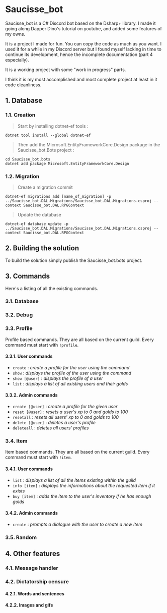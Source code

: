 # Saucisse_bot

Saucisse_bot is a C# Discord bot based on the Dsharp+ library. I made it going along Dapper Dino's tutorial on youtube, and added some features of my owns.

It is a project I made for fun. You can copy the code as much as you want. I used it for a while in my Discord server but I found myself lacking in time to continue its development, hence the incomplete documentation (part 4 especially). 

It is a working project with some "work in progress" parts.

I think it is my most accomplished and most complete project at least in it code cleanliness.

## 1. Database
### 1.1. Creation

> Start by installing dotnet-ef tools : <br>
```batch
dotnet tool install --global dotnet-ef
```

> Then add the Microsoft.EntityFrameworkCore.Design package in the Saucisse_bot.Bots project :
```batch
cd Saucisse_bot.bots
dotnet add package Microsoft.EntityFrameworkCore.Design
```

### 1.2. Migration
> Create a migration commit
```batch
dotnet-ef migrations add [name_of_migration] -p ../Saucisse_bot.DAL.Migrations/Saucisse_bot.DAL.Migrations.csproj --context Saucisse_bot.DAL.RPGContext
```

> Update the database
```batch
dotnet-ef database update -p ../Saucisse_bot.DAL.Migrations/Saucisse_bot.DAL.Migrations.csproj --context Saucisse_bot.DAL.RPGContext
```

## 2. Building the solution
To build the solution simply publish the Saucisse_bot.bots project.

## 3. Commands
Here's a listing of all the existing commands.
### 3.1. Database

### 3.2. Debug

### 3.3. Profile
Profile based commands.
They are all based on the current guild.
Every command must start with `!profile`.
#### 3.3.1. User commands
- `create` : *create a profile for the user using the command*
- `show` : *displays the profile of the user using the command*
- `show [@user]` : *displays the profile of a user*
- `list` : *displays a list of all existing users and their golds*
#### 3.3.2. Admin commands
- `create [@user]` : *create a profile for the given user* 
- `reset [@user]` : *resets a user's xp to 0 and golds to 100*
- `resetall` : *resets all users' xp to 0 and golds to 100*
- `delete [@user]` : *deletes a user's profile*
- `deleteall` : *deletes all users' profiles*

### 3.4. Item
Item based commands.
They are all based on the current guild.
Every command must start with `!item`.
#### 3.4.1. User commands
- `list` : *displays a list of all the items existing within the guild*
- `info [item]` : *displays the informations about the requested item if it exists*
- `buy [item]` : *adds the item to the user's inventory if he has enough golds*
#### 3.4.2. Admin commands
- `create` : *prompts a dialogue with the user to create a new item*

### 3.5. Random

## 4. Other features
### 4.1. Message handler

### 4.2. Dictatorship censure
#### 4.2.1. Words and sentences

#### 4.2.2. Images and gifs
